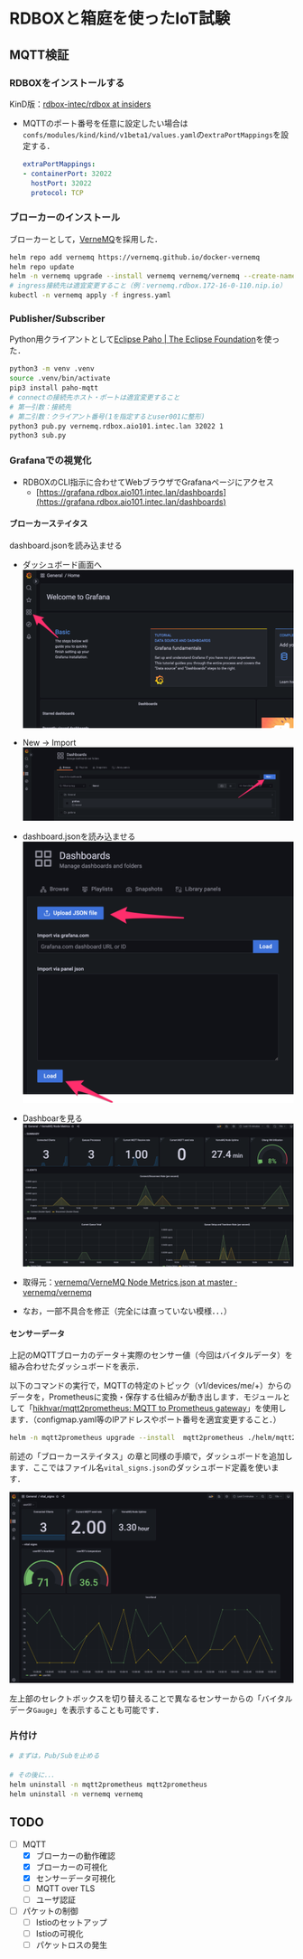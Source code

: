 # RDBOXと箱庭を使ったIoT試験

## MQTT検証

### RDBOXをインストールする

KinD版：[rdbox\-intec/rdbox at insiders](https://github.com/rdbox-intec/rdbox/tree/insiders)

- MQTTのポート番号を任意に設定したい場合は`confs/modules/kind/kind/v1beta1/values.yaml`の`extraPortMappings`を設定する．

  ```yaml
  extraPortMappings:
  - containerPort: 32022
    hostPort: 32022
    protocol: TCP
  ```

### ブローカーのインストール

ブローカーとして，[VerneMQ](https://vernemq.com/)を採用した．

```bash
helm repo add vernemq https://vernemq.github.io/docker-vernemq
helm repo update
helm -n vernemq upgrade --install vernemq vernemq/vernemq --create-namespace -f values.yaml
# ingress接続先は適宜変更すること（例：vernemq.rdbox.172-16-0-110.nip.io）
kubectl -n vernemq apply -f ingress.yaml
```

### Publisher/Subscriber

Python用クライアントとして[Eclipse Paho \| The Eclipse Foundation](https://www.eclipse.org/paho/)を使った．

```bash
python3 -m venv .venv
source .venv/bin/activate
pip3 install paho-mqtt
# connectの接続先ホスト・ポートは適宜変更すること
# 第一引数：接続先
# 第二引数：クライアント番号(1を指定するとuser001に整形)
python3 pub.py vernemq.rdbox.aio101.intec.lan 32022 1
python3 sub.py
```

### Grafanaでの視覚化

- RDBOXのCLI指示に合わせてWebブラウザでGrafanaページにアクセス
  - [https://grafana.rdbox.aio101.intec.lan/dashboards](https://grafana.rdbox.aio101.intec.lan/dashboards)


#### ブローカーステイタス

dashboard.jsonを読み込ませる

- ダッシュボード画面へ
![hoge](./docs/images/Home_-_Dashboards_-_Grafana-2.png)
- New -> Import
![hoeg](./docs/images/Browse_-_Dashboards_-_Grafana.png)
- dashboard.jsonを読み込ませる
![hoge](./docs/images/Import_-_Dashboards_-_Grafana.png)
- Dashboarを見る
![hoge](./docs/images//VerneMQ_Node_Metrics_-_Dashboards_-_Grafana.png)

- 取得元：[vernemq/VerneMQ Node Metrics\.json at master · vernemq/vernemq](https://github.com/vernemq/vernemq/blob/master/metrics_scripts/grafana/VerneMQ%20Node%20Metrics.json)
- なお，一部不具合を修正（完全には直っていない模様．．．）

#### センサーデータ

上記のMQTTブローカのデータ＋実際のセンサー値（今回はバイタルデータ）を組み合わせたダッシュボードを表示．

以下のコマンドの実行で，MQTTの特定のトピック（v1/devices/me/+）からのデータを，Prometheusに変換・保存する仕組みが動き出します．モジュールとして「[hikhvar/mqtt2prometheus: MQTT to Prometheus gateway](https://github.com/hikhvar/mqtt2prometheus)」を使用します．（configmap.yaml等のIPアドレスやポート番号を適宜変更すること．）

```bash
helm -n mqtt2prometheus upgrade --install  mqtt2prometheus ./helm/mqtt2prometheus --create-namespace
```

前述の「ブローカーステイタス」の章と同様の手順で，ダッシュボードを追加します．ここではファイル名`vital_signs.json`のダッシュボード定義を使います．

![hoge](./docs/images/vital_signs_-_Dashboards_-_Grafana.jpg)

左上部のセレクトボックスを切り替えることで異なるセンサーからの「バイタルデータ`Gauge`」を表示することも可能です．

### 片付け

```bash
# まずは，Pub/Subを止める

# その後に．．．
helm uninstall -n mqtt2prometheus mqtt2prometheus
helm uninstall -n vernemq vernemq
```

## TODO

- [ ] MQTT
  - [x] ブローカーの動作確認
  - [x] ブローカーの可視化
  - [x] センサーデータ可視化
  - [ ] MQTT over TLS
  - [ ] ユーザ認証
- [ ] パケットの制御
  - [ ] Istioのセットアップ
  - [ ] Istioの可視化
  - [ ] パケットロスの発生
